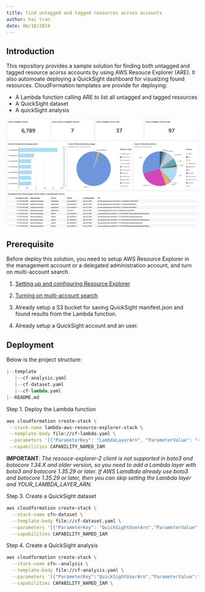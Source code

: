 ```yaml
---
title: find untagged and tagged resources across accounts
author: hai tran
date: 06/10/2024
---
```


## Introduction

This repository provides a sample solution for finding both untagged and tagged resource acorss accounts by using AWS Resouce Explorer (ARE). It also automoate deploying a QuickSight dashboard for visualzing found resources. CloudFormation templates are provide for deploying:

- A Lambda function calling ARE to list all untagged and tagged resources
- A QuickSight dataset
- A quickSight analysis

![sample-dashboard](./asset/dashboard.png)

## Prerequisite

Before deploy this solution, you need to setup AWS Resource Explorer in the management account or a delegated administration account, and turn on multi-account search.

1. [Setting up and configuring Resource Explorer](https://docs.aws.amazon.com/resource-explorer/latest/userguide/getting-started-setting-up.html)

2. [Turning on multi-account search](https://docs.aws.amazon.com/resource-explorer/latest/userguide/manage-service-multi-account.html)

3. Already setup a S3 bucket for saving QuickSight manifest.json and found results from the Lambda function.

4. Already setup a QuickSight account and an user.

## Deployment

Below is the project structure:

```python
|--template
   |--cf-analysis.yaml
   |--cf-dataset.yaml
   |--cf-lambda.yaml
|--README.md
```

Step 1. Deploy the Lambda function

```bash
aws cloudformation create-stack \
 --stack-name lambda-aws-resource-explorer-stack \
 --template-body file://cf-lambda.yaml \
 --parameters '[{"ParameterKey": "LambdaLayerArn", "ParameterValue": "<YOUR_LAMBDA_LAYER_ARN>"},{"ParameterKey":"S3BucketName","ParameterValue":"<YOUR_S3_BUCKET_NAME>"},{"ParameterKey":"AREViewArn","ParameterValue":"<YOUR_ARE_VIEW_ARN>"}]' \
 --capabilities CAPABILITY_NAMED_IAM
```

**IMPORTANT**: _The resouce-explorer-2 client is not supported in boto3 and botocore 1.34.X and older version, so you need to add a Lambda layer with boto3 and botocore 1.35.29 or later. If AWS Lamdbda already use boto3 and botocore 1.35.29 or later, then you can skip setting the Lambda layer and YOUR_LAMBDA_LAYER_ARN._

Step 3. Create a QuickSight dataset

```bash
aws cloudformation create-stack \
  --stack-name cfn-dataset \
  --template-body file://cf-dataset.yaml \
  --parameters '[{"ParameterKey": "QuickSightUserArn","ParameterValue": "<YOUR_QUICKSIGHT_USER_ARN>"},{"ParameterKey":"S3BucketName","ParameterValue":"<YOUR_S3_BUCKET>"},{"ParameterKey":"S3KeyName","ParameterValue":"quicksight/manifest.json"},{"ParameterKey":"DataSetIdentifier","ParameterValue":"<YOUR_DATASET_NAME>"}]' \
  --capabilities CAPABILITY_NAMED_IAM
```

Step 4. Create a QuickSight analysis

```bash
aws cloudformation create-stack \
  --stack-name cfn--analysis \
  --template-body file://cf-analysis.yaml \
  --parameters '[{"ParameterKey":"QuickSightUserArn","ParameterValue":"<YOUR_QUICKSIGHT_USER_ARN>"},{"ParameterKey":"DataSetIdentifier","ParameterValue":"<YOUR_DATASET_NAME>"}]' \
  --capabilities CAPABILITY_NAMED_IAM \
```
